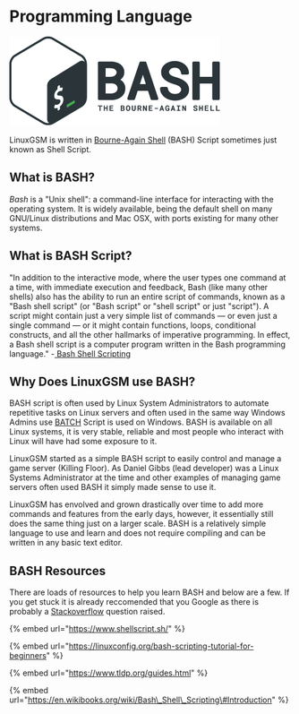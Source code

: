 # Programming Language

![](.gitbook/assets/68747470733a2f2f63646e2e7261776769742e636f6d2f6f64622f6f6666696369616c2d626173682d6c6f676f2f6d617374.png)

LinuxGSM is written in [Bourne-Again Shell](https://en.wikipedia.org/wiki/Bash_%28Unix_shell%29) \(BASH\) Script sometimes just known as Shell Script. 

## What is BASH?

_Bash_ is a "Unix shell": a command-line interface for interacting with the operating system. It is widely available, being the default shell on many GNU/Linux distributions and Mac OSX, with ports existing for many other systems.

## What is BASH Script?

"In addition to the interactive mode, where the user types one command at a time, with immediate execution and feedback, Bash \(like many other shells\) also has the ability to run an entire script of commands, known as a "Bash shell script" \(or "Bash script" or "shell script" or just "script"\). A script might contain just a very simple list of commands — or even just a single command — or it might contain functions, loops, conditional constructs, and all the other hallmarks of imperative programming. In effect, a Bash shell script is a computer program written in the Bash programming language." -[ Bash Shell Scripting](https://en.wikibooks.org/wiki/Bash_Shell_Scripting#What_is_Bash?)

## Why Does LinuxGSM use BASH?

BASH script is often used by Linux System Administrators to automate repetitive tasks on Linux servers and often used in the same way Windows Admins use [BATCH](https://en.wikipedia.org/wiki/Batch_file) Script is used on Windows. BASH is available on all Linux systems, it is very stable, reliable and most people who interact with Linux will have had some exposure to it.

LinuxGSM started as a simple BASH script to easily control and manage a game server \(Killing Floor\). As Daniel Gibbs \(lead developer\) was a Linux Systems Administrator at the time and other examples of managing game servers often used BASH it simply made sense to use it.

LinuxGSM has envolved and grown drastically over time to add more commands and features from the early days, however, it essentially still does the same thing just on a larger scale. BASH is a relatively simple language to use and learn and does not require compiling and can be written in any basic text editor.

## BASH Resources

There are loads of resources to help you learn BASH and below are a few. If you get stuck it is already reccomended that you Google as there is probably a [Stackoverflow](https://stackoverflow.com/) question raised.

{% embed url="https://www.shellscript.sh/" %}

{% embed url="https://linuxconfig.org/bash-scripting-tutorial-for-beginners" %}

{% embed url="https://www.tldp.org/guides.html" %}

{% embed url="https://en.wikibooks.org/wiki/Bash\_Shell\_Scripting\#Introduction" %}



